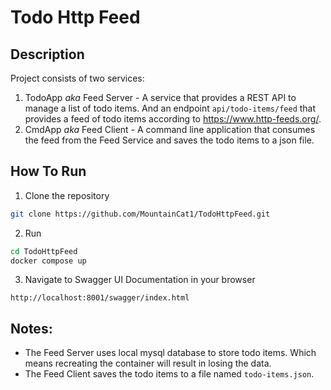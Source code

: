 ﻿# Todo Http Feed

## Description
Project consists of two services:
1. TodoApp _aka_ Feed Server - A service that provides a REST API to manage a list of todo items. And an endpoint `api/todo-items/feed` that provides a feed of todo items according to https://www.http-feeds.org/.
2. CmdApp _aka_ Feed Client - A command line application that consumes the feed from the Feed Service and saves the todo items to a json file.
## How To Run
1. Clone the repository
```bash
git clone https://github.com/MountainCat1/TodoHttpFeed.git
```
2. Run
```bash
cd TodoHttpFeed
docker compose up
```
3. Navigate to Swagger UI Documentation in your browser
```
http://localhost:8001/swagger/index.html
```
## Notes:
- The Feed Server uses local mysql database to store todo items. Which means recreating the container will result in losing the data.
- The Feed Client saves the todo items to a file named `todo-items.json`.
